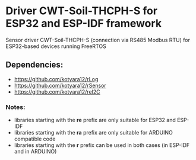 # Driver CWT-Soil-THCPH-S for ESP32 and ESP-IDF framework

Sensor driver CWT-Soil-THCPH-S (connection via RS485 Modbus RTU) for ESP32-based devices running FreeRTOS

## Dependencies:
  - https://github.com/kotyara12/rLog
  - https://github.com/kotyara12/rSensor
  - https://github.com/kotyara12/reI2C

### Notes:
  - libraries starting with the <b>re</b> prefix are only suitable for ESP32 and ESP-IDF
  - libraries starting with the <b>ra</b> prefix are only suitable for ARDUINO compatible code
  - libraries starting with the <b>r</b> prefix can be used in both cases (in ESP-IDF and in ARDUINO)